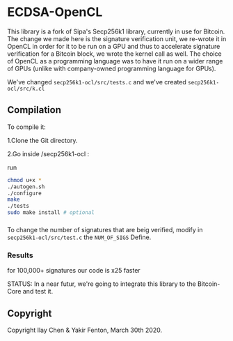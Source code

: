 # ECDSA-OpenCL

This library is a fork of Sipa's Secp256k1 library, currently in use for Bitcoin.
The change we made here is the signature verification unit, we re-wrote it in OpenCL in order for it to be run on a GPU and thus to accelerate signature verification for a Bitcoin block, we wrote the kernel call as well.
The choice of OpenCL as a programming language was to have it run on a wider range of GPUs (unlike with company-owned programming language for GPUs).

We've  changed `secp256k1-ocl/src/tests.c` and we've created `secp256k1-ocl/src/k.cl` 


## Compilation
To compile it:

1.Clone the Git directory.


2.Go inside /secp256k1-ocl :

run

``` sh
chmod u+x *
./autogen.sh 
./configure
make
./tests
sudo make install # optional
```

### 
To change the number of signatures that are beig verified, modify in `secp256k1-ocl/src/test.c` the `NUM_OF_SIGS` Define.

### Results
for 100,000+ signatures our code is x25 faster

STATUS: In a near futur, we're going to integrate this library to the Bitcoin-Core and test it.

## Copyright
Copyright Ilay Chen & Yakir Fenton, March 30th 2020.
